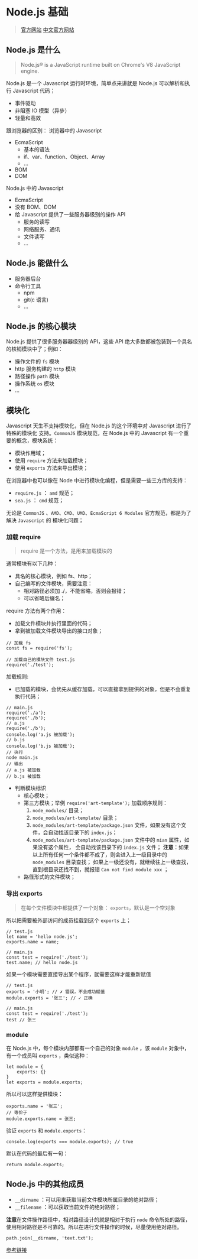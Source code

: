 
# Node.js 基础


> [官方网站](https://nodejs.org/zh-cn/)
> [中文官方网站](http://nodejs.cn/)


## Node.js 是什么

> Node.js® is a JavaScript runtime built on Chrome's V8 JavaScript engine.

Node.js 是一个 Javascript 运行时环境，简单点来讲就是 Node.js 可以解析和执行 Javascript 代码；
- 事件驱动
- 非阻塞 IO 模型（异步）
- 轻量和高效

跟浏览器的区别：
浏览器中的 Javascript
- EcmaScript
    - 基本的语法
    - if、var、function、Object、Array
    - ...
- BOM
- DOM

Node.js 中的 Javascript
- EcmaScript
- 没有 BOM、DOM
- 给 Javascript 提供了一些服务器级别的操作 API
    - 服务的读写
    - 网络服务、通讯
    - 文件读写
    - ...


## Node.js 能做什么

- 服务器后台
- 命令行工具
    - npm
    - git(c 语言)
    - ...

## Node.js 的核心模块

Node.js 提供了很多服务器器级别的 API，这些 API 绝大多数都被包装到一个具名的核销模块中了；例如：
- 操作文件的 `fs` 模块
- http 服务构建的 `http` 模块
- 路径操作 `path` 模块
- 操作系统 `os` 模块
- ...


## 模块化

Javascript 天生不支持模块化，但在 Node.js 的这个环境中对 Javascript 进行了特殊的模块化
支持。`CommonJS` 模块规范，在 Node.js 中的 Javascript 有一个重要的概念，模块系统：
- 模块作用域；
- 使用 `require` 方法来加载模块；
- 使用 `exports` 方法来导出模块；

在浏览器中也可以像在 Node 中进行模块化编程，但是需要一些三方库的支持：
- `require.js` ： `amd` 规范；
- `sea.js` ： `cmd` 规范；

无论是 `CommonJS` 、`AMD`、`CMD`、`UMD`、`EcmaScript 6 Modules` 官方规范，都是为了解决 `Javascript` 的
模块化问题；


### 加载 require

> require 是一个方法，是用来加载模块的

通常模块有以下几种：
- 具名的核心模块，例如 fs、http；
- 自己编写的文件模块，需要注意：
    - 相对路径必须加 ./，不能省略，否则会报错；
    - 可以省略后缀名；

require 方法有两个作用：
- 加载文件模块并执行里面的代码；
- 拿到被加载文件模块导出的接口对象；

```
// 加载 fs
const fs = require('fs');

// 加载自己的模块文件 test.js
require('./test');
```

加载规则:
- 已加载的模块，会优先从缓存加载，可以直接拿到提供的对象，但是不会重复执行代码；
```
// main.js
require('./a');
require('./b');
// a.js
require('./b');
console.log('a.js 被加载');
// b.js
console.log('b.js 被加载');
// 执行
node main.js
// 输出
// a.js 被加载
// b.js 被加载
```
- 判断模块标识
    + 核心模块；
    + 第三方模块；举例 `require('art-template');` 加载顺序规则：
        1. `node_modules/` 目录；
        2. `node_modules/art-template/` 目录；
        3. `node_modules/art-template/package.json` 文件，如果没有这个文件，会自动找该目录下的 `index.js`；
        4. `node_modules/art-template/package.json` 文件中的 `mian` 属性，如果没有这个属性，
        会自动找该目录下的 `index.js` 文件；
        **注意**：如果以上所有任何一个条件都不成了，则会进入上一级目录中的 `node_modules` 目录查找；
        如果上一级还没有，就继续往上一级查找，直到根目录还找不到，就报错 `Can not find module xxx` ；
    + 路径形式的文件模块；

### 导出 exports

> 在每个文件模块中都提供了一个对象： `exports`，默认是一个空对象

所以把需要被外部访问的成员挂载到这个 `exports` 上；

```
// test.js
let name = 'hello node.js';
exports.name = name;

// main.js
const test = require('./test');
test.name; // hello node.js
```

如果一个模块需要直接导出某个程序，就需要这样才能重新赋值
```
// test.js
exports = '小明'; // ✗ 错误，不会成功赋值
module.exports = '张三'; // ✓ 正确

// main.js
const test = require('./test');
test // 张三
```

### module

在 Node.js 中，每个模块内部都有一个自己的对象 `module` ，该 `module` 对象中，
有一个成员叫 `exports` ，类似这种：
```
let module = {
    exports: {}
}
let exports = module.exports;
```

所以可以这样提供模块：
```
exports.name = '张三';
// 等价于
module.exports.name = 张三;
```

验证 `exports` 和 `module.exports`：
```
console.log(exports === module.exports); // true
```

默认在代码的最后有一句：
```
return module.exports;
```


## Node.js 中的其他成员

- `__dirname` ：可以用来获取当前文件模块所属目录的绝对路径；
- `__filename` ：可以获取当前文件的绝对路径；

**注意**在文件操作路径中，相对路径设计的就是相对于执行 `node` 命令所处的路径，
使用相对路径是不可靠的。所以在进行文件操作的时候，尽量使用绝对路径。

```
path.join(__dirname, 'text.txt');
```

[参考链接](https://www.infoq.cn/article/nodejs-module-mechanism/)

